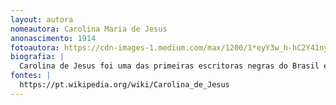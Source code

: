 ```yaml
---
layout: autora
nomeautora: Carolina Maria de Jesus
anonascimento: 1914
fotoautora: https://cdn-images-1.medium.com/max/1200/1*eyY3w_h-hC2Y41nym3YZ3Q.jpeg
biografia: |
  Carolina de Jesus foi uma das primeiras escritoras negras do Brasil e é considerada uma das mais importantes escritoras do país. Nasceu em Minas Gerais em 14 de março de 1914 e faleceu em 13 de fevereiro de 1977. A autora viveu boa parte de sua vida na favela do Canindé, na Zona Norte de São Paulo, sustentando a si mesma e seus três filhos como catadora de papéis. Em 1958, tem seu diário publicado sob o nome Quarto de Despejo, e fez tanto sucesso que chegou a ser traduzido para catorze línguas. Carolina de Jesus era também compositora e poetisa. Sua obra permanece objeto de diversos estudos, tanto no Brasil quanto no exterior.
fontes: |
  https://pt.wikipedia.org/wiki/Carolina_de_Jesus
---
```

